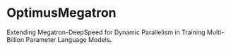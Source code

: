 # OptimusMegatron
Extending Megatron-DeepSpeed for Dynamic Parallelism in Training Multi-Billion Parameter Language Models.
